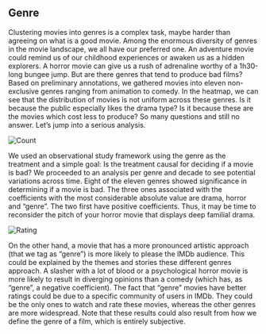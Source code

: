 <script>
import { base } from "$app/paths";

let num = true;
let innerText = "Num"
</script>


<section class="justify">

## Genre
Clustering movies into genres is a complex task, maybe harder than agreeing on what is a good movie. Among the enormous diversity of genres in the movie landscape, we all have our preferred one. An adventure movie could remind us of our childhood experiences or awaken us as a hidden explorers. A horror movie can give us a rush of adrenaline worthy of a 1h30-long bungee jump. But are there genres that tend to produce bad films? Based on preliminary annotations, we gathered movies into eleven non-exclusive genres ranging from animation to comedy. In the heatmap, we can see that the distribution of movies is not uniform across these genres. Is it because the public especially likes the drama type? Is it because these are the movies which cost less to produce? So many questions and still no answer. Let’s jump into a serious analysis.

<!-- <button class="hover-underline-animation" on:click="{() => num = !num}">
    {#if num == true}
        Show #num of releases per decade 
    {:else}
        Show average rating per decade
    {/if}
</button>
{#if num == true} -->
<img src="{base}/plots/genre_heatmap_num.png" alt="Count"/>

<!-- {:else}
    <img src="{base}/plots/genre_heatmap_num.png" style="display:none;" alt="Count"/>
    <img src="{base}/plots/genre_heatmap_rating.png" alt="Rating"/>
{/if} -->

We used an observational study framework using the genre as the treatment and a simple goal: Is the treatment causal for deciding if a movie is bad? We proceeded to an analysis per genre and decade to see potential variations across time. Eight of the eleven genres showed significance in determining if a movie is bad. The three ones associated with the coefficients with the most considerable absolute value are drama, horror and “genre”. The two first have positive coefficients. Thus, it may be time to reconsider the pitch of your horror movie that displays deep familial drama.

<img src="{base}/plots/genre_heatmap_rating.png" alt="Rating"/>

On the other hand, a movie that has a more pronounced artistic approach (that we tag as “genre”) is more likely to please the IMDb audience. This could be explained by the themes and stories these different genres approach. A slasher with a lot of blood or a psychological horror movie is more likely to result in diverging opinions than a comedy (which has, as “genre”, a negative coefficient). The fact that “genre” movies have better ratings could be due to a specific community of users in IMDb. They could be the only ones to watch and rate these movies, whereas the other genres are more widespread. Note that these results could also result from how we define the genre of a film, which is entirely subjective.
</section>

